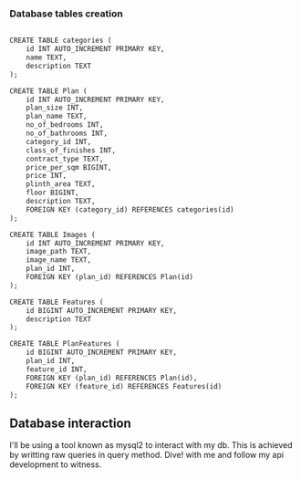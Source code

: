 ### Database tables creation

```txt

CREATE TABLE categories (
    id INT AUTO_INCREMENT PRIMARY KEY,
    name TEXT,
    description TEXT
);

CREATE TABLE Plan (
    id INT AUTO_INCREMENT PRIMARY KEY,
    plan_size INT,
    plan_name TEXT,
    no_of_bedrooms INT,
    no_of_bathrooms INT,
    category_id INT,
    class_of_finishes INT,
    contract_type TEXT,
    price_per_sqm BIGINT,
    price INT,
    plinth_area TEXT,
    floor BIGINT,
    description TEXT,
    FOREIGN KEY (category_id) REFERENCES categories(id)
);

CREATE TABLE Images (
    id INT AUTO_INCREMENT PRIMARY KEY,
    image_path TEXT,
    image_name TEXT,
    plan_id INT,
    FOREIGN KEY (plan_id) REFERENCES Plan(id)
);

CREATE TABLE Features (
    id BIGINT AUTO_INCREMENT PRIMARY KEY,
    description TEXT
);

CREATE TABLE PlanFeatures (
    id BIGINT AUTO_INCREMENT PRIMARY KEY,
    plan_id INT,
    feature_id INT,
    FOREIGN KEY (plan_id) REFERENCES Plan(id),
    FOREIGN KEY (feature_id) REFERENCES Features(id)
);

```

## Database interaction

I'll be using a tool known as mysql2 to interact with my db. This is achieved by writting raw queries in query method. Dive! with me and follow my api development to witness.

